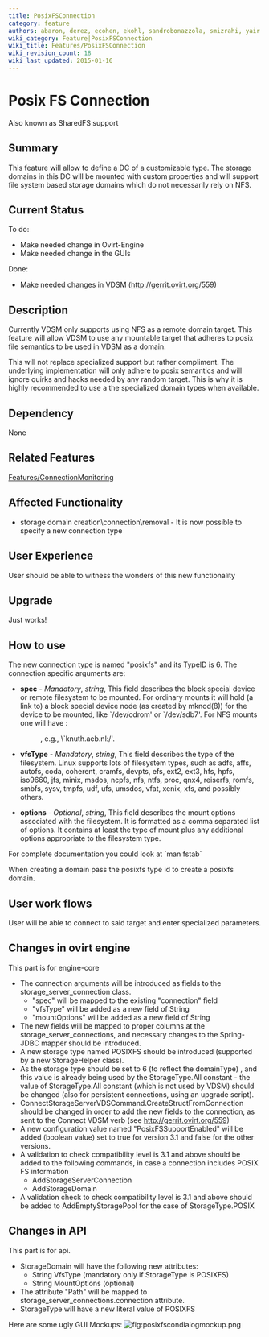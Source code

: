 ```yaml
---
title: PosixFSConnection
category: feature
authors: abaron, derez, ecohen, ekohl, sandrobonazzola, smizrahi, yair zaslavsky
wiki_category: Feature|PosixFSConnection
wiki_title: Features/PosixFSConnection
wiki_revision_count: 18
wiki_last_updated: 2015-01-16
---
```


# Posix FS Connection

Also known as SharedFS support

## Summary

This feature will allow to define a DC of a customizable type. The storage domains in this DC will be mounted with custom properties and will support file system based storage domains which do not necessarily rely on NFS.

## Current Status

To do:

*   Make needed change in Ovirt-Engine
*   Make needed change in the GUIs

Done:

*   Make needed changes in VDSM (http://gerrit.ovirt.org/559)

## Description

Currently VDSM only supports using NFS as a remote domain target. This feature will allow VDSM to use any mountable target that adheres to posix file semantics to be used in VDSM as a domain.

This will not replace specialized support but rather compliment. The underlying implementation will only adhere to posix semantics and will ignore quirks and hacks needed by any random target. This is why it is highly recommended to use a the specialized domain types when available.

## Dependency

None

## Related Features

[Features/ConnectionMonitoring](Features/ConnectionMonitoring)

## Affected Functionality

*   storage domain creation\\connection\\removal - It is now possible to specify a new connection type

## User Experience

User should be able to witness the wonders of this new functionality

## Upgrade

Just works!

## How to use

The new connection type is named "posixfs" and its TypeID is 6. The connection specific arguments are:

*   **spec** - *Mandatory*, *string*, This field describes the block special device or remote filesystem to be mounted. For ordinary mounts it will hold (a link to) a block special device node (as created by mknod(8)) for the device to be mounted, like \`/dev/cdrom' or \`/dev/sdb7'. For NFS mounts one will have <host>:
    <dir>
    , e.g., \`knuth.aeb.nl:/'.

*   **vfsType** - *Mandatory*, *string*, This field describes the type of the filesystem. Linux supports lots of filesystem types, such as adfs, affs, autofs, coda, coherent, cramfs, devpts, efs, ext2, ext3, hfs, hpfs, iso9660, jfs, minix, msdos, ncpfs, nfs, ntfs, proc, qnx4, reiserfs, romfs, smbfs, sysv, tmpfs, udf, ufs, umsdos, vfat, xenix, xfs, and possibly others.
*   **options** - *Optional*, *string*, This field describes the mount options associated with the filesystem. It is formatted as a comma separated list of options. It contains at least the type of mount plus any additional options appropriate to the filesystem type.

For complete documentation you could look at \`man fstab\`

When creating a domain pass the posixfs type id to create a posixfs domain.

## User work flows

User will be able to connect to said target and enter specialized parameters.

## Changes in ovirt engine

This part is for engine-core

*   The connection arguments will be introduced as fields to the storage_server_connection class.
    -   "spec" will be mapped to the existing "connection" field
    -   "vfsType" will be added as a new field of String
    -   "mountOptions" will be added as a new field of String
*   The new fields will be mapped to proper columns at the storage_server_connections, and necessary changes to the Spring-JDBC mapper should be introduced.
*   A new storage type named POSIXFS should be introduced (supported by a new StorageHelper class).
*   As the storage type should be set to 6 (to reflect the domainType) , and this value is already being used by the StorageType.All constant - the value of StorageType.All constant (which is not used by VDSM) should be changed (also for persistent connections, using an upgrade script).
*   ConnectStorageServerVDSCommand.CreateStructFromConnection should be changed in order to add the new fields to the connection, as sent to the Connect VDSM verb (see <http://gerrit.ovirt.org/559>)
*   A new configuration value named "PosixFSSupportEnabled" will be added (boolean value) set to true for version 3.1 and false for the other versions.
*   A validation to check compatibility level is 3.1 and above should be added to the following commands, in case a connection includes POSIX FS information
    -   AddStorageServerConnection
    -   AddStorageDomain
*   A validation check to check compatibility level is 3.1 and above should be added to AddEmptyStoragePool for the case of StorageType.POSIX

## Changes in API

This part is for api.

*   StorageDomain will have the following new attributes:
    -   String VfsType (mandatory only if StorageType is POSIXFS)
    -   String MountOptions (optional)
*   The attribute "Path" will be mapped to storage_server_connections.connection attribute.
*   StorageType will have a new literal value of POSIXFS

Here are some ugly GUI Mockups:
![](posixfscondialogmockup.png "fig:posixfscondialogmockup.png")
